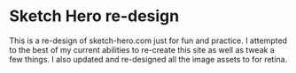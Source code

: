 # Sketch Hero re-design
This is a re-design of sketch-hero.com just for fun and practice. I attempted to the best of my current abilities to re-create this site as well as tweak a few things. I also updated and re-designed all the image assets to for retina.
